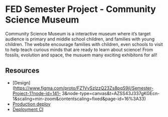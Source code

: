 # FED Semester Project - Community Science Museum
Community Science Museum is a interactive museum where it’s target audience is
primary and middle school children, and families with young children. The website encourage families with children, even schools to visit to help teach curious minds that are ready to learn about science! From fossils, evolution and space, the musuem many exciting exhibitons for all!

## Resources

<!-- You must replace these links -->

- [Design](https://www.figma.com/proto/FZ1VvSzlzzQ23Zs8pqS9jl/Semester-Project-1?node-id=141-
3&node-type=canvas&t=AZSS43J337gKGEcn-1&scaling=min-zoom&contentscaling=fixed&page-id=16%3A33)
- [Production deploy]([https://tubha-htmlcss-ca.netlify.app](https://tubhaahmad-csm.netlify.app/))
- [Deployment CI](https://tubhaahmad-csm.netlify.app/)
